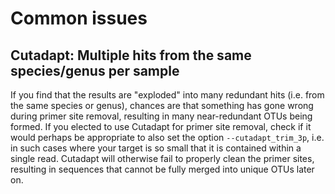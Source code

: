 # Common issues

## Cutadapt: Multiple hits from the same species/genus per sample

If you find that the results are "exploded" into many redundant hits (i.e. from the same species or genus), chances are that something has gone wrong during primer site removal, resulting in many near-redundant OTUs being formed. If you elected to use Cutadapt for primer site removal, check if it would perhaps be appropriate to also set the option `--cutadapt_trim_3p`, i.e. in such cases where your target is so small that it is contained within a single read. Cutadapt will otherwise fail to properly clean the primer sites, resulting in sequences that cannot be fully merged into unique OTUs later on. 

